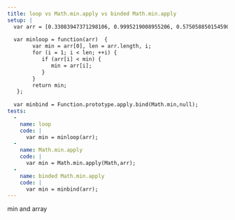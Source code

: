 ```yaml
---
title: loop vs Math.min.apply vs binded Math.min.apply
setup: |
  var arr = [0.33083947371298106, 0.9995219008955206, 0.5750588501545906, 0.20995298357546477, 0.7751114044473026, 0.0076633949651252475, 0.08575531129969338, 0.14480951374939954, 0.1902683759354854, 0.49477204017021315, 0.6348852869859772, 0.1715578209957671, 0.4524674082866864, 0.647282863850125, 0.7324977982653217, 0.10150916314491931, 0.0739403590163118, 0.3485745026968958, 0.16562693726498035, 0.12521440420544172]
  
  var minloop = function(arr)  {
        var min = arr[0], len = arr.length, i;
        for (i = 1; i < len; ++i) {
           if (arr[i] < min) {
              min = arr[i];
           }
        }
        return min;
   };
  
  var minbind = Function.prototype.apply.bind(Math.min,null);
tests:
  -
    name: loop
    code: |
      var min = minloop(arr);
  -
    name: Math.min.apply
    code: |
      var min = Math.min.apply(Math,arr);
  -
    name: binded Math.min.apply
    code: |
      var min = minbind(arr);
---
```

min and array
